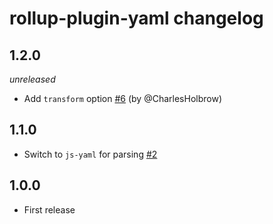 # rollup-plugin-yaml changelog

## 1.2.0
*unreleased*

* Add `transform` option [#6](https://github.com/rollup/rollup/pull/6) (by @CharlesHolbrow)

## 1.1.0

* Switch to `js-yaml` for parsing [#2](https://github.com/rollup/rollup/pull/2)

## 1.0.0

* First release
